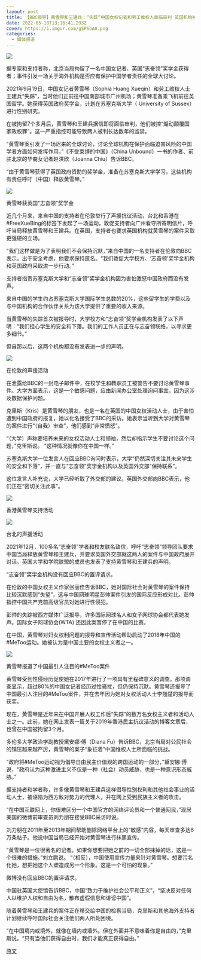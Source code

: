 ```yaml
---
layout: post
title: 【BBC报导】黄雪琴和王建兵：“失踪”中国女权记者和劳工维权人面临审判 英国机构被指“无为”
date: 2022-05-18T13:16:41.293Z
cover: https://i.imgur.com/gSPSbA0.png
categories:
  - 媒体报道
---
```

![](https://i.imgur.com/gSPSbA0.png)

据专家和支持者称，北京当局拘留了一名中国女记者、英国“志奋领”奖学金获得者；事件引发一场关于海外机构是否应有保护中国学者责任的全球大讨论。

2021年9月19日，中国女记者黄雪琴（Sophia Huang Xueqin）和劳工维权人士王建兵“失踪”，当时他们正前往中国南部城市广州机场；黄雪琴准备乘飞机前往英国留学。她获得英国政府奖学金，计划在苏塞克斯大学（ University of Sussex）进行性别研究。

在被拘留7个多月后，黄雪琴和王建兵据信即将面临审判，他们被控“煽动颠覆国家政权罪”。这一严重指控可能导致两人被判长达数年的监禁。

“黄雪琴案引发了一场迟来的全球讨论，讨论全球机构在保护面临迫害风险的中国学者方面如何发挥作用，”《不受束缚的中国》（China Unbound）一书的作者、前驻北京的华裔女记者赵淇欣（Joanna Chiu）告诉BBC。

“由于黄雪琴获得了英国政府资助的奖学金，准备在苏塞克斯大学学习，这些机构有责任呼吁（中国）释放黄雪琴。”

![](https://i.imgur.com/2jsLgEi.png)

黄雪琴获英国“志奋领”奖学金

近几个月来，来自中国的支持者在伦敦举行了声援抗议活动，台北和香港在#FreeXueBing的标签下发起了一场运动，敦促支持者向广州看守所寄明信片，呼吁当局释放黄雪琴和王建兵。在英国，支持者也要求英国机构就黄雪琴的案件采取更强硬的立场。

“我们这样做是为了表明我们不会保持沉默，”来自中国的一名支持者在伦敦向BBC表示。出于安全考虑，他要求保持匿名。“我们敦促大学校方、‘志奋领’奖学金机构和英国政府采取进一步行动。”

支持者指责苏塞克斯大学和“志奋领”奖学金机构因为害怕激怒中国政府而没有发声。

来自中国的学生约占苏塞克斯大学国际学生总数的20%，这些留学生的学费以及与中国机构的合作伙伴关系为该大学提供了重要的收入来源。

当黄雪琴的失踪首次被报导时，大学校方和“志奋领”奖学金机构发表了以下声明：“我们担心学生的安全和下落。我们的工作人员正在与志奋领联络，以寻求更多细节。”

但自那以后，这两个机构都没有发表进一步的声明。

![](https://i.imgur.com/Mry53oz.png)

在伦敦的声援活动

在泄露给BBC的一封电子邮件中，在校学生和教职员工被警告不要讨论黄雪琴事件。大学方面表示，这是一个敏感问题，应由新闻办公室处理询问事宜，因为这涉及数据保护问题。

克里斯（Kris）是黄雪琴的朋友，也是一名在英国的中国女权活动人士，由于害怕遭到中国政府的报复，她以化名接受了BBC的采访。她表示当听到大学对黄雪琴的案件进行“（自我）审查”，他们感到“非常愤怒”。

“（大学）声称要培养未来的女权活动人士和领袖，然后却指示学生不要讨论这个问题，”克里斯说。 “这种情况就像你在中国一样。”

苏塞克斯大学一位发言人在回应BBC询问时表示，大学“仍然深切关注其未来学生的安全和下落”，并一直与“志奋领”奖学金机构以及英国外交部“保持联系”。

这位发言人补充说，大学已经听取了外交部的建议。英国外交部向BBC表示，他们正在“密切关注此事”。

![](https://i.imgur.com/216ltEI.png)

香港黄雪琴支持活动

![](https://i.imgur.com/QJsjyAf.png)

台北的声援活动

2021年12月，100多名“志奋领”学者和校友联名致信，呼吁“志奋领”领导团队要求中国当局释放黄雪琴和王建兵，并要求英国外交部就这两人的案件与中国政府展开对话。英国大学和学院联盟的成员也发表了支持黄雪琴和王建兵的声明。

“志奋领”奖学金机构没有回应BBC的置评请求。

在伦敦的中国女权主义作家张丽佳告诉BBC，她对国际社会对黄雪琴的案件保持比较沉默感到“失望”，这与中国网球明星彭帅案件引发的国际反应形成对比。彭帅指控中国共产党前高级官员对她进行性侵犯。

彭帅的失踪被西方媒体广泛报导，许多国际网球名人和女子网球协会都代表她发声。国际女子网球协会(WTA) 还因此案暂停了在中国的比赛。

在中国，黄雪琴对妇女权利问题的报导和宣传活动帮助启动了2018年中国的#MeToo运动。她被认为是中国主要的女权主义者之一。

![](https://i.imgur.com/gHMfO03.png)

黄雪琴报道了中国最引人注目的#MeToo案件

黄雪琴受到性侵经历促使她在2017年进行了一项具有里程碑意义的调查。那项调查显示，超过80%的中国女记者经历过性骚扰，但仍保持沉默。黄雪琴还报导了中国最引人注目的#MeToo案件，并在去年因为她对女权活动人士李翘楚的报导而获奖。

现在，黄雪琴是近年来在中国开展人权工作后“失踪”的数万名女权主义者和活动人士之一。此前，她在网上发表一篇关于2019年香港民主抗议活动的博客文章后，也曾在中国被拘留3个月。

多伦多大学政治学副教授黛安娜·傅（Diana Fu）告诉BBC，北京当局对公民社会的镇压越来越严厉，黄雪琴的案子“象征着”中国维权人士所面临的挑战。

“政府将#MeToo运动视为倡导自由民主价值观的跨国运动的一部分，”黛安娜·傅说，“政府认为这种激进主义不仅是一种（社会）动员威胁，也是一种意识形态威胁。”

据支持者和学者称，许多像黄雪琴和王建兵这样倡导性别权利和其他社会事业的活动人士，被诬陷为西方敌对势力的代理人，并在网上受到民族主义者的攻击。

“在中国互联网上，你很难区分一个中国官方的网络评论员和一个普通网民，”现居美国的微博前审查员刘力朋在接受BBC采访时说。

刘力朋在2011年至2013年期间帮助删除网络平台上的“敏感”内容，每天审查多达6万条帖子。他说中国当局已经开始对黄雪琴进行抹黑宣传。

“黄雪琴是一位很著名的记者。如果你想要把她之前的一切全部抹掉的话，这是一个很难的措施。”刘立鹏说。 “（相反），中国使用宣传力量来针对黄雪琴。想要污名化她，想把她这个人塑造成另一个形象。这是一个可怕的现象。”

微博没有回应BBC的置评请求。

中国驻英国大使馆告诉BBC，中国“致力于维护社会公平和正义”，“坚决反对任何人以维护人权和自由为名，散布虚假信息和诽谤中国”。

随着黄雪琴和王建兵的案件正在移交给中国的检察当局，克里斯和其他海外支持者计划继续呼吁国际社会关注他们两人所处困境。

“在中国境内或境外，就像在墙内或墙外。但在外面并不意味着你是自由的，”克里斯说。“只有当他们获得自由时，我们才能真正获得自由。”

[原文](https://www.bbc.com/zhongwen/simp/chinese-news-61467390)